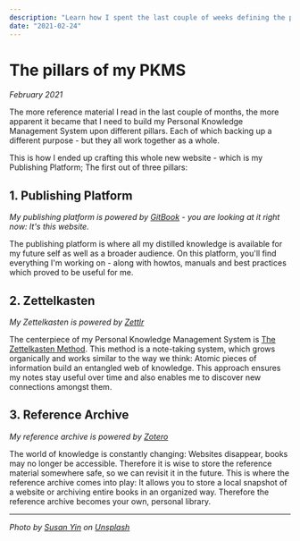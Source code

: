 ```yaml
---
description: "Learn how I spent the last couple of weeks defining the pillars of my Personal Knowledge Management System."
date: "2021-02-24"
---
```


# The pillars of my PKMS

_February 2021_

The more reference material I read in the last couple of months, the more apparent it became that I need to build my
Personal Knowledge Management System upon different pillars. Each of which backing up a different purpose - but they
all work together as a whole.

This is how I ended up crafting this whole new website - which is my Publishing Platform; The first out of three pillars:

## 1. Publishing Platform

_My publishing platform is powered by [GitBook](https://www.gitbook.com/) - you are looking at it right now: It's this website._

The publishing platform is where all my distilled knowledge is available for my future self as well as a broader audience.
On this platform, you'll find everything I'm working on - along with howtos, manuals and best practices which proved to be useful for me.

## 2. Zettelkasten

_My Zettelkasten is powered by [Zettlr](https://www.zettlr.com/)_

The centerpiece of my Personal Knowledge Management System is [The Zettelkasten Method](../areas/knowledge-management/zettelkasten.md). This method
is a note-taking system, which grows organically and works similar to the way we think: Atomic pieces of information build an entangled web of knowledge.
This approach ensures my notes stay useful over time and also enables me to discover new connections amongst them.

## 3. Reference Archive

_My reference archive is powered by [Zotero](https://www.zotero.org/)_

The world of knowledge is constantly changing: Websites disappear, books may no longer be accessible. Therefore it is wise to store the reference
material somewhere safe, so we can revisit it in the future. This is where the reference archive comes into play: It allows you to store a local
snapshot of a website or archiving entire books in an organized way. Therefore the reference archive becomes your own, personal library.

---

_Photo by [Susan Yin](https://unsplash.com/@syinq?utm_source=unsplash&amp;utm_medium=referral&amp;utm_content=creditCopyText) on [Unsplash](https://unsplash.com/s/photos/library?utm_source=unsplash&amp;utm_medium=referral&amp;utm_content=creditCopyText)_